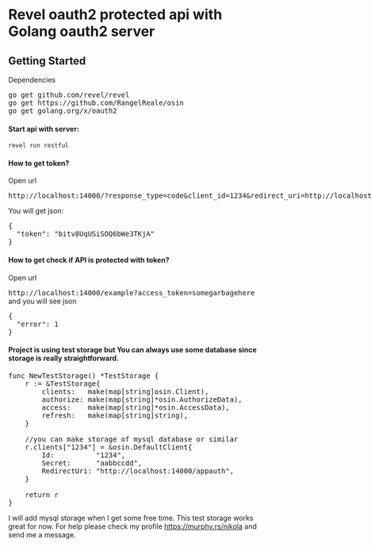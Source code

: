 # Revel oauth2 protected api with Golang oauth2 server

## Getting Started

Dependencies

<pre>
go get github.com/revel/revel
go get https://github.com/RangelReale/osin
go get golang.org/x/oauth2
</pre>

#### Start api with server:

    revel run restful

#### How to get token?

Open url <pre style="display: inline !important;">http://localhost:14000/?response_type=code&client_id=1234&redirect_uri=http://localhost:14000/appauth</pre>

You will get json:
<pre>
{
  "token": "bitv8UqUSiSOQ6bWe3TKjA"
}
</pre>

#### How to get check if API is protected with token?
Open url <pre style="display: inline !important;">http://localhost:14000/example?access_token=somegarbagehere</pre> and you will see json
<pre>
{
  "error": 1
}
</pre>


#### Project is using test storage but You can always use some database since storage is really straightforward.

<pre>
func NewTestStorage() *TestStorage {
	r := &TestStorage{
		clients:   make(map[string]osin.Client),
		authorize: make(map[string]*osin.AuthorizeData),
		access:    make(map[string]*osin.AccessData),
		refresh:   make(map[string]string),
	}

    //you can make storage of mysql database or similar
	r.clients["1234"] = &osin.DefaultClient{
		Id:          "1234",
		Secret:      "aabbccdd",
		RedirectUri: "http://localhost:14000/appauth",
	}

	return r
}
</pre>

I will add mysql storage when I get some free time. This test storage works great for now.
For help please check my profile <a href="https://murphy.rs/nikola">https://murphy.rs/nikola</a> and send me a message.